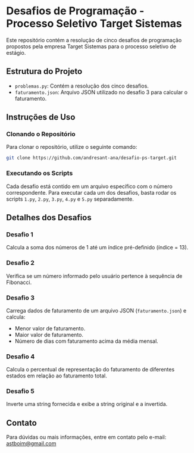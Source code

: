 # Desafios de Programação - Processo Seletivo Target Sistemas

Este repositório contém a resolução de cinco desafios de programação propostos pela empresa Target Sistemas para o processo seletivo de estágio.

## Estrutura do Projeto

- `problemas.py`: Contém a resolução dos cinco desafios.
- `faturamento.json`: Arquivo JSON utilizado no desafio 3 para calcular o faturamento.

## Instruções de Uso

### Clonando o Repositório

Para clonar o repositório, utilize o seguinte comando:

```bash
git clone https://github.com/andresant-ana/desafio-ps-target.git
```

### Executando os Scripts

Cada desafio está contido em um arquivo específico com o número correspondente. Para executar cada um dos desafios, basta rodar os scripts `1.py`, `2.py`, `3.py`, `4.py` e `5.py` separadamente.

## Detalhes dos Desafios

### Desafio 1
Calcula a soma dos números de 1 até um índice pré-definido (índice = 13).

### Desafio 2
Verifica se um número informado pelo usuário pertence à sequência de Fibonacci.

### Desafio 3
Carrega dados de faturamento de um arquivo JSON (`faturamento.json`) e calcula:
- Menor valor de faturamento.
- Maior valor de faturamento.
- Número de dias com faturamento acima da média mensal.

### Desafio 4
Calcula o percentual de representação do faturamento de diferentes estados em relação ao faturamento total.

### Desafio 5
Inverte uma string fornecida e exibe a string original e a invertida.

## Contato
Para dúvidas ou mais informações, entre em contato pelo e-mail: astboim@gmail.com
